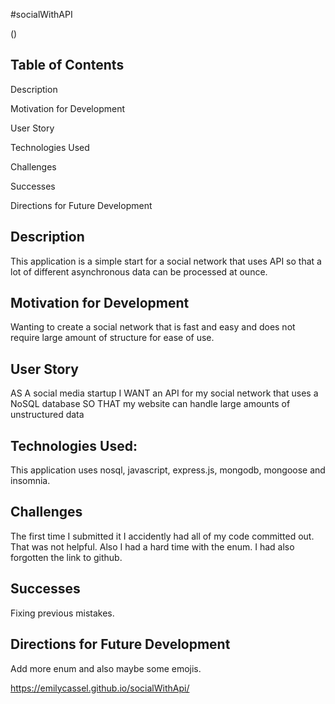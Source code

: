 #socialWithAPI


(![]())


## Table of Contents
Description

Motivation for Development

User Story

Technologies Used

Challenges

Successes

Directions for Future Development

## Description
This application is a simple start for a social network that uses API so that a lot of different asynchronous data can be processed at ounce. 

## Motivation for Development
Wanting to create a social network that is fast and easy and does not require large amount of structure for ease of use. 

## User Story
AS A social media startup
I WANT an API for my social network that uses a NoSQL database
SO THAT my website can handle large amounts of unstructured data

## Technologies Used: 
This application uses nosql, javascript, express.js, mongodb, mongoose and insomnia. 


## Challenges 
The first time I submitted it I accidently had all of my code committed out. That was not helpful. Also I had a hard time with the enum. I had also forgotten the link to github. 


## Successes
Fixing previous mistakes. 


## Directions for Future Development
Add more enum and also maybe some emojis. 




https://emilycassel.github.io/socialWithApi/